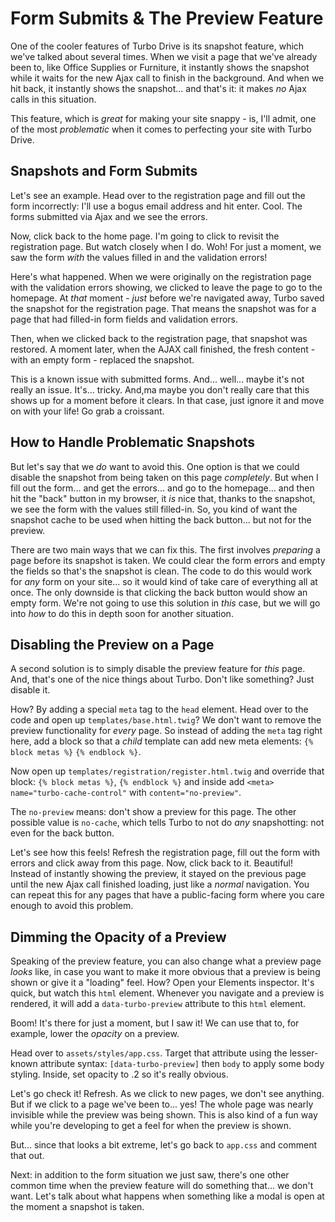 # Form Submits & The Preview Feature

One of the cooler features of Turbo Drive is its snapshot feature, which we've talked
about several times. When we visit a page that we've already been to, like Office
Supplies or Furniture, it instantly shows the snapshot while it waits for the new
Ajax call to finish in the background. And when we hit back, it instantly shows the
snapshot... and that's it: it makes *no* Ajax calls in this situation.

This feature, which is *great* for making your site snappy - is, I'll admit, one
of the most *problematic* when it comes to perfecting your site with Turbo Drive.

## Snapshots and Form Submits

Let's see an example. Head over to the registration page and fill out the form
incorrectly: I'll use a bogus email address and hit enter. Cool. The forms submitted
via Ajax and we see the errors.

Now, click back to the home page. I'm going to click to revisit the registration
page. But watch closely when I do. Woh! For just a moment, we saw the form *with*
the values filled in and the validation errors!

Here's what happened. When we were originally on the registration page with the
validation errors showing, we clicked to leave the page to go to the homepage.
At *that* moment - *just* before we're navigated away, Turbo saved the snapshot
for the registration page. That means the snapshot was for a page that had
filled-in form fields and validation errors.

Then, when we clicked back to the registration page, that snapshot was restored.
A moment later, when the AJAX call finished, the fresh content - with an empty form -
replaced the snapshot.

This is a known issue with submitted forms. And... well... maybe it's not really an
issue. It's... tricky. And,ma maybe you don't really care that this shows up
for a moment before it clears. In that case, just ignore it and move on with your
life! Go grab a croissant.

## How to Handle Problematic Snapshots

But let's say that we *do* want to avoid this. One option is that we could disable
the snapshot from being taken on this page *completely*. But when I fill out the
form... and get the errors... and go to the homepage... and then hit the "back"
button in my browser, it *is* nice that, thanks to the snapshot, we see the form
with the values still filled-in. So, you kind of want the snapshot cache to be used
when hitting the back button... but not for the preview.

There are two main ways that we can fix this. The first involves *preparing* a
page before its snapshot is taken. We could clear the form errors and empty the
fields so that's the snapshot is clean. The code to do this would work for *any*
form on your site... so it would kind of take care of everything all at once.
The only downside is that clicking the back button would show an empty form. We're
not going to use this solution in *this* case, but we will go into *how* to do this
in depth soon for another situation.

## Disabling the Preview on a Page

A second solution is to simply disable the preview feature for *this* page. And,
that's one of the nice things about Turbo. Don't like something? Just disable it.

How? By adding a special `meta` tag to the `head` element. Head over to the code and
open up `templates/base.html.twig`? We don't want to remove the preview functionality
for *every* page. So instead of adding the `meta` tag right here, add a block so that
a *child* template can add new meta elements: `{% block metas %}` `{% endblock %}`.

Now open up `templates/registration/register.html.twig` and override that block:
`{% block metas %}`, `{% endblock %}` and inside add `<meta>`
`name="turbo-cache-control"` with `content="no-preview"`.

The `no-preview` means: don't show a preview for this page. The other possible value
is `no-cache`, which tells Turbo to not do *any* snapshotting: not even for the back
button.

Let's see how this feels! Refresh the registration page, fill out the form with
errors and click away from this page. Now, click back to it. Beautiful! Instead of
instantly showing the preview, it stayed on the previous page until the new Ajax
call finished loading, just like a *normal* navigation. You can repeat this for
any pages that have a public-facing form where you care enough to avoid this problem.

## Dimming the Opacity of a Preview

Speaking of the preview feature, you can also change what a preview page *looks*
like, in case you want to make it more obvious that a preview is being shown or
give it a "loading" feel. How? Open your Elements inspector. It's quick, but
watch this `html` element. Whenever you navigate and a preview is rendered, it
will add a `data-turbo-preview` attribute to this `html` element.

Boom! It's there for just a moment, but I saw it! We can use that to, for example,
lower the *opacity* on a preview.

Head over to `assets/styles/app.css`. Target that attribute using the lesser-known
attribute syntax: `[data-turbo-preview]` then `body` to apply some body styling.
Inside, set opacity to .2 so it's really obvious.

Let's go check it! Refresh. As we click to new pages, we don't see anything. But
if we click to a page we've been to... yes! The whole page was nearly invisible
while the preview was being shown. This is also kind of a fun way while you're
developing to get a feel for when the preview is shown.

But... since that looks a bit extreme, let's go back to `app.css` and comment that
out.

Next: in addition to the form situation we just saw, there's one other common
time when the preview feature will do something that... we don't want. Let's talk
about what happens when something like a modal is open at the moment a snapshot is
taken.
